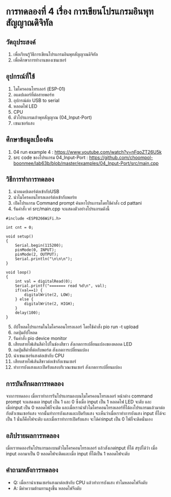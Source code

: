 # การทดลองที่ 4 เรื่อง การเขียนโปรแกรมอินพุทสัญญาณดิจิทัล
## วัตถุประสงค์
1. เพื่อเรียนรู้วิธีการเขียนโปรแกรมอินพุทสัญญาณดิจิทัล
2. เพื่อศึกษาการทำงานของเซนเซอร์
## อุปกรณ์ที่ใช้
1. ไมโครคอนโทรเลอร์ (ESP-01)
2. อแดปเตอร์ที่ต่อสายพอร์ท 
3. อุปกรณ์ต่อ USB to serial
4. หลอดไฟ LED
5. CPU
6. ตัวโปรแกรมเอ้าพุทสัญญาณ (04_Input-Port)
7. เซนเซอร์แสง
## ศึกษาข้อมูลเบื้องต้น
1. 04 run example 4 : https://www.youtube.com/watch?v=nFqoZT26U5k
2. src code ของโปรแกรม 04_Input-Port : https://github.com/choompol-boonmee/lab63b/blob/master/examples/04_Input-Port/src/main.cpp
## วิธีการทำการทดลอง
1. นำอแดปเตอร์ต่อเข้ากับUSB 
2. นำไมโครคอนโทรลเลอร์ต่อเข้ากับพอร์ท
3. เปิดโปรแกรม Command prompt ค้นหาโปรแกรมโดยใช้คำสั่ง cd pattani
4. รันคำสั่ง vi src/main.cpp จะแสดงตัวอย่างโปรแกรมดังนี้
``` #include <Arduino.h>
#include <ESP8266WiFi.h>

int cnt = 0;

void setup()
{
	Serial.begin(115200);
	pinMode(0, INPUT);
	pinMode(2, OUTPUT);
	Serial.println("\n\n\n");
}

void loop()
{
	int val = digitalRead(0);
	Serial.printf("======= read %d\n", val);
	if(val==1) {
		digitalWrite(2, LOW);
	} else {
		digitalWrite(2, HIGH);
	}
	delay(100);
}

```
5. อัปโหลดโปรแกรมในไมโครคอนโทรลเลอร์ โดยใช้คำสั่ง pio run -t upload
6. กดปุ่มอัปโหลด 
7. รันคำสั่ง pio device monitor
8. เสียบสายไฟเส้นสีดำไปในช่องสีขาว สังเกตการเปลี่ยนแปลงของหลอด LED
9. กดปุ่มสีดำที่ต่อกับพอร์ต สังเกตการเปลี่ยนแปลง
10. นำเซนเซอร์แสงต่อเข้ากับ CPU
11. เสียบสายไฟเส้นสีขาวต่อเข้ากับเซนเซอร์
12. ทำการบังแสงและเปิดรับแสงบริเวณเซนเซอร์ สังเกตการเปลี่ยนแปลง
## การบันทึกผลการทดลอง 
จากการทดลอง เมื่อเราทำการรันโปรแกรมลงบนไมโครคอนโทรลเลอร์ หน้าต่าง command prompt จะแสดงผล input เป็น 1 และ 0 ซึ่งเมื่อ input เป็น 1 หลอดไฟ LED จะดับ และเมื่อinput เป็น 0 หลอดไฟก็จะติด และเมื่อเรานำตัวไมโครคอนโทรลเลอร์ที่ได้ลงโปรแกรมแล้วมาต่อกับตัวเซนเซอร์แสง จากนั้นทำการบังแสงและเปิดรับแสง จะเห็นว่าเมื่อเราทำการบังแสง input ที่ได้จะเป็น 1 นั่นก็คือไฟจะดับ และเมื่อเราทำการเปิดรับแสง จะได้ค่าinput เป็น 0 ไฟก็จะติดนั่นเอง
## อภิปรายผลการทดลอง
เมื่อเราทดลองรันโปรแกรมลงบนตัวไมโครคอนโทรลเลอร์ แล้วสังเกตinput ที่ได้ สรุปได้ว่า เมื่อ input ออกมาเป็น 0 หลอดไฟจะติดและเมื่อ input ที่ได้เป็น 1 หลอดไฟจะดับ
## คำถามหลังการทดลอง
* Q: เมื่อเรานำเซนเซอร์แสงมาต่อเข้ากับ CPU แล้วทำการบังแสง ทำไมหลอดไฟจึงดับ
* A: มีค่าความต้านทานสูงขึ้น หลอดไฟจึงดับ
